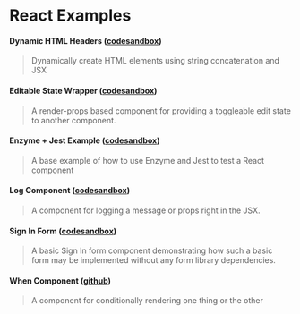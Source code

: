# React Examples

#### Dynamic HTML Headers ([codesandbox](https://codesandbox.io/s/3v202wmmy1))

> Dynamically create HTML elements using string concatenation and JSX

#### Editable State Wrapper ([codesandbox](https://codesandbox.io/s/20q18yj5jn))

> A render-props based component for providing a toggleable edit state to
> another component.

#### Enzyme + Jest Example ([codesandbox](https://codesandbox.io/s/qk60qy3llq))

> A base example of how to use Enzyme and Jest to test a React component

#### Log Component ([codesandbox](https://codesandbox.io/s/zx1w0ylv7l))

> A component for logging a message or props right in the JSX.

#### Sign In Form ([codesandbox](https://codesandbox.io/s/n4j86ypl9p))

> A basic Sign In form component demonstrating how such a basic form may be
> implemented without any form library dependencies.

#### When Component ([github](https://github.com/jbranchaud/react-logical/blob/master/lib/components/When.js))

> A component for conditionally rendering one thing or the other
